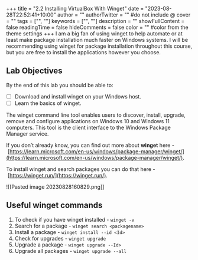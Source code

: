 +++
title = "2.2   Installing VirtualBox With Winget"
date = "2023-08-28T22:52:41+10:00"
author = ""
authorTwitter = "" #do not include @
cover = ""
tags = ["", ""]
keywords = ["", ""]
description = ""
showFullContent = false
readingTime = false
hideComments = false
color = "" #color from the theme settings
+++
I am a big fan of using winget to help automate or at least make package installation much faster on Windows systems. I will be recommending using winget for package installation throughout this course, but you are free to install the applications however you choose.

## **Lab Objectives**

By the end of this lab you should be able to:
- [ ] Download and install winget on your Windows host.
- [ ] Learn the basics of winget.

The winget command line tool enables users to discover, install, upgrade, remove and configure applications on Windows 10 and Windows 11 computers. This tool is the client interface to the Windows Package Manager service. 

If you don’t already know, you can find out more about **winget** here - [https://learn.microsoft.com/en-us/windows/package-manager/winget/](https://learn.microsoft.com/en-us/windows/package-manager/winget/).

To install winget and search packages you can do that here - [https://winget.run/](https://winget.run/).

![[Pasted image 20230828160829.png]]
## **Useful winget commands**

1. To check if you have winget installed - `winget -v`
2. Search for a package - `winget search <packagename>`
3. Install a package - `winget install --id <Id>`
4. Check for upgrades - `winget upgrade`
5. Upgrade a package - `winget upgrade --Id>`
6. Upgrade all packages - `winget upgrade --all`